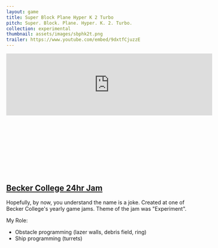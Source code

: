 ```yaml
---
layout: game
title: Super Block Plane Hyper K 2 Turbo
pitch: Super. Block. Plane. Hyper. K. 2. Turbo.
collection: experimental
thumbnail: assets/images/sbphk2t.png
trailer: https://www.youtube.com/embed/9dxtfCjuzzE
---
```

<div class="aspectratio" style="padding-bottom: 30%;">
<iframe frameborder="0" src="https://itch.io/embed/94283?linkback=true&amp;border_width=0&amp;bg_color=FFF1E3&amp;fg_color=3F403C&amp;link_color=3F403C&amp;border_color=3F403C" width="550" height="165"></iframe>
</div>

## [Becker College 24hr Jam](https://itch.io/jam/beckerigda24)

Hopefully, by now, you understand the name is a joke. Created at one of Becker College's yearly game jams. Theme of the jam was "Experiment".

My Role:
- Obstacle programming (lazer walls, debris field, ring)
- Ship programming (turrets)